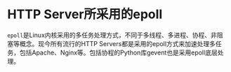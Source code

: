 # HTTP Server所采用的epoll

`epoll`是Linux内核采用的多任务处理方式，不同于多线程、多进程、协程、非阻塞等概念。现今所有流行的HTTP Servers都是采用的epoll方式来加速处理多任务，包括Apache、Nginx等。包括协程的Python库gevent也是采用epoll底层处理。

